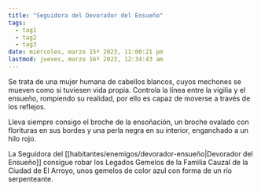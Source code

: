 ```yaml
---
title: "Seguidora del Devorador del Ensueño"
tags:
  - tag1
  - tag2
  - tag3
date: miércoles, marzo 15º 2023, 11:00:21 pm
lastmod: jueves, marzo 16º 2023, 12:34:43 am
---
```


Se trata de una mujer humana de cabellos blancos, cuyos mechones se mueven como si tuviesen vida propia. Controla la línea entre la vigilia y el ensueño, rompiendo su realidad, por ello es capaz de moverse a través de los reflejos.

Lleva siempre consigo el broche de la ensoñación, un broche ovalado con florituras en sus bordes y una perla negra en su interior, enganchado a un hilo rojo.

La Seguidora del [[habitantes/enemigos/devorador-ensueño|Devorador del Ensueño]] consigue robar los Legados Gemelos de la Familia Cauzal de la Ciudad de El Arroyo, unos gemelos de color azul con forma de un río serpenteante.